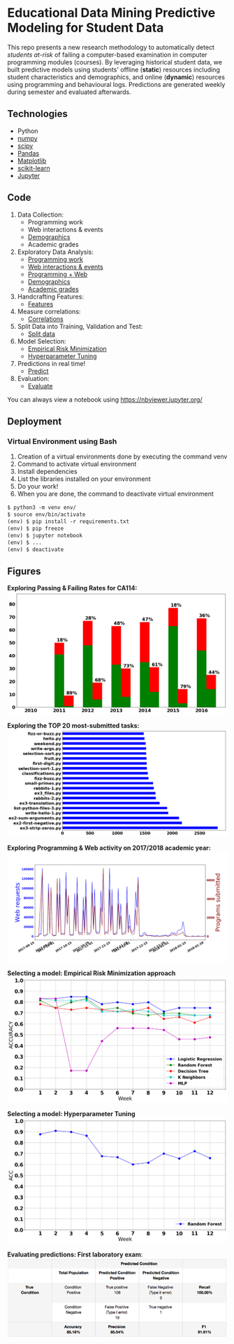 # Educational Data Mining Predictive Modeling for Student Data

This repo presents a new research methodology to automatically detect *students at-risk* of failing a computer-based examination in computer programming modules (courses). By leveraging historical student data, we built predictive models using students' offline (**static**) resources including student characteristics and demographics, and online (**dynamic**) resources using programming and behavioural logs. Predictions are generated weekly during semester and evaluated afterwards.

## Technologies

* Python
* [numpy](https://www.numpy.org/)
* [scipy](https://www.scipy.org/)
* [Pandas](https://pandas.pydata.org/)
* [Matplotlib](https://matplotlib.org/)
* [scikit-learn](https://scikit-learn.org/)
* [Jupyter](https://jupyter.org/)

## Code

1. Data Collection: 
   * Programming work
   * Web interactions & events
   * [Demographics](src/notebooks/1.%20Data%20Collection.%20Extracting%20demographics.ipynb)
   * Academic grades
2. Exploratory Data Analysis:
   * [Programming work](src/notebooks/2.%20EDA.%20Exploring%20Programming%20work.ipynb)
   * [Web interactions & events](src/notebooks/2.%20EDA.%20Exploring%20Web%20data.ipynb)
   * [Programming + Web](src/notebooks/2.%20EDA.%20Exploring%20Web%20%26%20Programming's%20activity.ipynb)
   * [Demographics](src/notebooks/2.%20EDA.%20Exploring%20Demographics.ipynb)
   * [Academic grades](src/notebooks/2.%20EDA.%20Exploring%20Academics.ipynb)
3. Handcrafting Features:
   * [Features](src/notebooks/3.%20Features%20(handcrafting).ipynb)
4. Measure correlations:
   * [Correlations](src/notebooks/4.%20Scatter%20plots%20%26%20Correlations.ipynb)
5. Split Data into Training, Validation and Test:
   * [Split data](src/notebooks/5.%20Split%20data%20into%20train%20%26%20test%20sets.ipynb)
6. Model Selection:
   * [Empirical Risk Minimization](src/notebooks/6.%20Model%20Selection.%20Empirical%20Risk.ipynb)
   * [Hyperparameter Tuning](src/notebooks/6.%20Model%20Selection.%20Hyperparameter%20Tuning.ipynb)
7. Predictions in real time!
   * [Predict](src/notebooks/7.%20Predictions%20for%20incoming%20students.ipynb)
8. Evaluation:
   * [Evaluate](src/notebooks/8.%20Evaluation.ipynb) 

You can always view a notebook using https://nbviewer.jupyter.org/

## Deployment

### Virtual Environment using Bash

1. Creation of a virtual environments done by executing the command venv
2. Command to activate virtual environment
3. Install dependencies
4. List the libraries installed on your environment
5. Do your work!
6. When you are done, the command to deactivate virtual environment
```
$ python3 -m venv env/
$ source env/bin/activate
(env) $ pip install -r requirements.txt
(env) $ pip freeze
(env) $ jupyter notebook
(env) $ ...
(env) $ deactivate
```

## Figures

**Exploring Passing & Failing Rates for CA114:**
![](figures/exploring_CA114_Pass_Fail_Rates.png)

**Exploring the TOP 20 most-submitted tasks:**
![](figures/exploring_TASK.png)

**Exploring Programming & Web activity on 2017/2018 academic year:**
![](figures/exploring_Programming_Web_dates_2017_2018.png)

**Selecting a model: Empirical Risk Minimization approach**
![](figures/CA116_empirical_risk_ACC.png)

**Selecting a model: Hyperparameter Tuning**
![](figures/CA116_Hyperparameter_Tuning_Random_Forest.png)

**Evaluating predictions: First laboratory exam**:
![](figures/CA116_Confusion_Matrix_2018_2019_Week_4.png)
